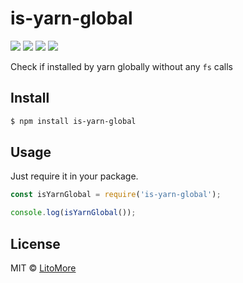 # is-yarn-global

[![](https://img.shields.io/travis/LitoMore/is-yarn-global/master.svg)](https://travis-ci.org/LitoMore/is-yarn-global)
[![](https://img.shields.io/npm/v/is-yarn-global.svg)](https://www.npmjs.com/package/is-yarn-global)
[![](https://img.shields.io/npm/l/is-yarn-global.svg)](https://github.com/LitoMore/is-yarn-global/blob/master/LICENSE)
[![](https://img.shields.io/badge/code_style-XO-5ed9c7.svg)](https://github.com/sindresorhus/xo)

Check if installed by yarn globally without any `fs` calls

## Install

```bash
$ npm install is-yarn-global
```

## Usage

Just require it in your package.

```javascript
const isYarnGlobal = require('is-yarn-global');

console.log(isYarnGlobal());
```

## License

MIT © [LitoMore](https://github.com/LitoMore)
